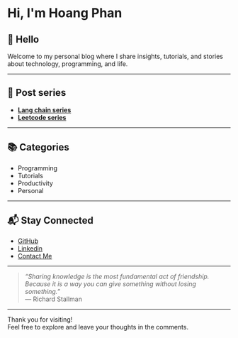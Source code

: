 # Hi, I'm Hoang Phan

<!-- ![Blog Banner](https://images.unsplash.com/photo-1461749280684-dccba630e2f6?auto=format&fit=crop&w=1200&q=80) -->

## 👋 Hello

Welcome to my personal blog where I share insights, tutorials, and stories about technology, programming, and life.

---

## 📝 Post series 

- **[Lang chain series](lang-chain-series/part-1-my-first-experience-with-langchain.md)**
- **[Leetcode series](leetcode-series/list-of-content.md)**

---

## 📚 Categories

- Programming
- Tutorials
- Productivity
- Personal

---

## 📬 Stay Connected

- [GitHub](https://github.com/t1tc01)
- [Linkedin](https://www.linkedin.com/in/t1tc01/)
- [Contact Me](mailto:hoangphanvunguyen@gmail.com)

---

> *“Sharing knowledge is the most fundamental act of friendship. Because it is a way you can give something without losing something.”*  
> — Richard Stallman

---

Thank you for visiting!  
Feel free to explore and leave your thoughts in the comments.
